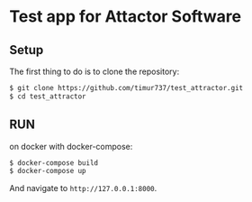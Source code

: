 # Test app for Attactor Software

## Setup

The first thing to do is to clone the repository:

```sh
$ git clone https://github.com/timur737/test_attractor.git
$ cd test_attractor
```
## RUN
on docker with docker-compose: 
```sh
$ docker-compose build
$ docker-compose up
```
And navigate to `http://127.0.0.1:8000`.

